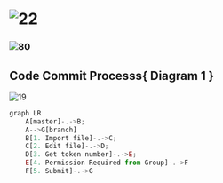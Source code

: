 # ![22](https://user-images.githubusercontent.com/66588814/129147074-5e917516-b1e5-405b-8084-50113e288a0d.png)

### ![80](https://user-images.githubusercontent.com/66588814/129146953-ae3b9e00-b4c8-4104-8dbe-f4652ec494bf.png)
## Code Commit Processs{ Diagram 1 }
![19](https://user-images.githubusercontent.com/66588814/129146617-9b9f4206-6eaf-4dca-a808-923bb718fcbd.PNG)

```js
graph LR
    A[master]-.->B;
    A-->G[branch]
    B[1. Import file]-.->C;
    C[2. Edit file]-.->D;
    D[3. Get token number]-.->E;
    E[4. Permission Required from Group]-.->F
    F[5. Submit]-.->G
```




